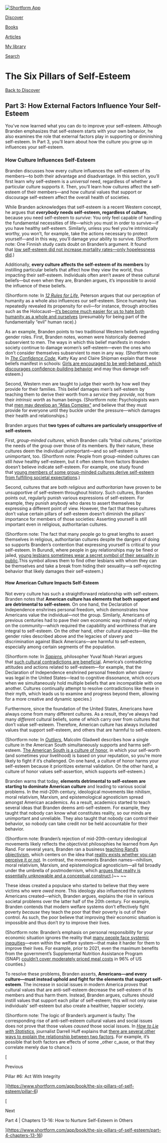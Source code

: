 [![Shortform App](https://www.shortform.com/img/logo.36a2399e.svg)](https://www.shortform.com/app)

[Discover](https://www.shortform.com/app)

[Books](https://www.shortform.com/app/books)

[Articles](https://www.shortform.com/app/articles)

[My library](https://www.shortform.com/app/library)

[Search](https://www.shortform.com/app/search)

# The Six Pillars of Self-Esteem

[Back to Discover](https://www.shortform.com/app)

## Part 3: How External Factors Influence Your Self-Esteem

You’ve now learned what you can do to improve your self-esteem. Although Branden emphasizes that self-esteem starts with your own behavior, he also examines the role that external factors play in supporting or diminishing self-esteem. In Part 3, you’ll learn about how the culture you grow up in influences your self-esteem.

### How Culture Influences Self-Esteem

Branden discusses how every culture influences the self-esteem of its members—to both their advantage and disadvantage. In this section, you’ll first learn why self-esteem is a _universal_ need, regardless of whether a particular culture supports it. Then, you’ll learn how cultures affect the self-esteem of their members—and how cultural values that support or discourage self-esteem affect the overall health of societies.

While Branden acknowledges that self-esteem is a recent Western concept, he argues that **_everybody_ needs self-esteem, regardless of culture**, because you need self-esteem to _survive_: You only feel capable of handling the fundamental necessities of life—which you must in order to survive—if you have healthy self-esteem. Similarly, unless you feel you’re intrinsically worthy, you won’t, for example, take the actions necessary to protect yourself—and in this way, you’ll damage your ability to survive. (Shortform note: One Finnish study casts doubt on Branden’s argument. It found that [low self-esteem did not increase mortality rates—only hopelessness did](https://www.ncbi.nlm.nih.gov/pmc/articles/PMC3173508/).)

Additionally, **every culture affects the self-esteem of its members** by instilling particular beliefs that affect how they view the world, thus impacting their self-esteem. Individuals often aren’t aware of these cultural beliefs—but even when they are, Branden argues, it’s impossible to avoid the influence of these beliefs.

(Shortform note: In _[12 Rules for Life](https://www.shortform.com/app/book/12-rules-for-life/)_, Peterson argues that our perception of humanity as a whole also influences our self-esteem. Since humanity has repeatedly revealed its propensity for evil—for instance, through atrocities such as the Holocaust—[it’s become much easier for us to hate both humanity as a whole and ourselves](https://www.shortform.com/app/book/12-rules-for-life/rule-2) (presumably for being part of the fundamentally “evil” human race).)

As an example, Branden points to two traditional Western beliefs regarding gender roles. First, Branden notes, women were historically deemed subservient to men. The ways in which this belief manifests in modern society continue to damage women’s self-esteem—even the ones who don’t consider themselves subservient to men in any way. (Shortform note: In _[The Confidence Code](https://shortform.com/app/book/the-confidence-code/)_, Katty Kay and Claire Shipman explain that these beliefs manifest in schools: [Girls are encouraged to be well-behaved, which discourages confidence-building behavior](https://shortform.com/app/book/the-confidence-code/chapter-4#influence-1-expectations-of-goodness) and may thus damage self-esteem.)

Second, Western men are taught to judge their worth by how well they provide for their families. This belief damages men’s self-esteem by teaching them to derive their worth from a _service_ they _provide_, not from their _intrinsic worth_ as human beings. (Shortform note: Psychologists warn that [men may develop an “Atlas Complex"](https://www.psychologytoday.com/us/blog/purpose/202106/modern-masculinity-the-atlas-complex#:~:text=form%20of%20this%20masculinity%20is%20the%20expectation,to%20mental%20health%20issues%20while%20also) and believe that they must provide for everyone until they buckle under the pressure—which damages their health and relationships.)

Branden argues that **two types of cultures are particularly unsupportive of self-esteem**.

First, _group-minded cultures_, which Branden calls “tribal cultures,” prioritize the needs of the group over those of its members. By their nature, these cultures deem the individual unimportant—and so self-esteem is unimportant, too. (Shortform note: People from group-minded cultures can still _have_ healthy self-esteem, but it often stems from factors Branden doesn’t believe indicate self-esteem. For example, one study found that [young members of some group-minded cultures derive self-esteem from fulfilling societal expectations](https://www.researchgate.net/publication/260170102_Cultural_Bases_for_Self-Evaluation_Seeing_Oneself_Positively_in_Different_Cultural_Contexts).)

Second, cultures that are both _religious_ and _authoritarian_ have proven to be unsupportive of self-esteem throughout history. Such cultures, Branden points out, regularly punish various expressions of self-esteem. For example, they punish anybody who dares to assert themselves by expressing a different point of view. However, the fact that these cultures don’t value certain pillars of self-esteem doesn’t diminish the pillars’ importance for members of those societies: Asserting yourself is still important even in religious, authoritarian cultures.

(Shortform note: The fact that many people go to great lengths to assert themselves in religious, authoritarian cultures despite the dangers of doing so supports Branden’s contention that expressing yourself is critical to your self-esteem. In Burundi, where people in gay relationships may be fined or jailed, [young lesbians sometimes wear a secret symbol of their sexuality in public](https://www.bbc.co.uk/news/resources/idt-sh/secret_lesbian_language).This symbol allows them to find other lesbians with whom they can be themselves and take a break from hiding their sexuality—a self-rejecting behavior that likely damages their self-esteem.)

#### How American Culture Impacts Self-Esteem

Not every culture has such a straightforward relationship with self-esteem. Branden notes that **American culture has elements that both support and are detrimental to self-esteem**. On one hand, the Declaration of Independence enshrines personal freedom, which demonstrates how Americans value the individual—not the group. Similarly, Americans of previous centuries had to pave their own economic way instead of relying on the community—which required the capability and worthiness that are integral to self-esteem. On the other hand, other cultural aspects—like the gender roles described above and the legacies of slavery and discrimination against Black Americans—are harmful to self-esteem, especially among certain segments of the population.

(Shortform note: In _[Sapiens](https://shortform.com/app/book/sapiens)_, philosopher Yuval Noah Harari argues that [such cultural contradictions are beneficial](https://shortform.com/app/book/sapiens/part-iii#the-value-of-cognitive-dissonance). America’s contradicting attitudes and actions related to self-esteem—for example, that the Declaration of Independence enshrined personal freedom _when_ slavery was legal in the United States—lead to cognitive dissonance, which occurs when we simultaneously hold multiple beliefs that are incompatible with one another. Cultures continually attempt to resolve contradictions like these in their myth, which leads us to examine and progress beyond them, allowing for a more creative and dynamic species.)

Furthermore, since the foundation of the United States, Americans have always come from many different cultures. As a result, they’ve always had many _different_ cultural beliefs, some of which carry over from cultures that don’t value self-esteem. Therefore, American culture has always included values that support self-esteem, and others that are harmful to self-esteem.

(Shortform note: In _[Outliers](https://shortform.com/app/book/outliers/)_, Malcolm Gladwell describes how a single culture in the American South simultaneously supports and harms self-esteem. [The American South is a culture of honor,](https://shortform.com/app/book/outliers/part-2#chapter-6-the-culture-of-honor) in which your self-worth (and sometimes your livelihood) is based on your reputation, so you’re more likely to fight if it’s challenged. On one hand, a culture of honor harms your self-esteem because it prioritizes external validation. On the other hand, a culture of honor values self-assertion, which supports self-esteem.)

Branden warns that today, **elements detrimental to self-esteem are starting to dominate American culture** and leading to various social problems. In the mid-20th century, ideological movements like nihilism, moral relativism, Marxism, and epistemological agnosticism spread amongst American academics. As a result, academics started to teach several ideas that Branden deems anti-self-esteem. For example, they taught that nobody can know what constitutes reality, so our minds are unimportant and unreliable. They also taught that nobody can control their behavior, so nobody can take credit nor be held accountable for their behavior.

(Shortform note: Branden’s rejection of mid-20th-century ideological movements likely reflects the objectivist philosophies he learned from Ayn Rand. For several years, Branden ran a business [teaching Rand’s objectivism](https://www.britannica.com/biography/Ayn-Rand/The-Collective-and-the-Nathaniel-Branden-Institute), which centers on the idea that [reality exists whether you can perceive it or not](https://aynrand.org/ideas/philosophy/). In contrast, the movements Branden names—nihilism, moral relativism, Marxism, and epistemological agnosticism—all fall broadly under the umbrella of postmodernism, which [argues that reality is essentially unknowable and a conceptual construct](https://www.britannica.com/topic/postmodernism-philosophy).)~~ ~~

These ideas created a populace who started to believe that they were victims who were _owed_ more. This ideology also influenced the systems Americans created—which, Branden argues, explains the rise in various societal problems over the latter half of the 20th century. For example, Branden contends that modern welfare systems don’t effectively fight poverty _because_ they teach the poor that their poverty is out of their control. As such, the poor believe that improving their economic situation is impossible and thus don’t _try_ to improve their lives.

(Shortform note: Branden’s emphasis on personal responsibility for your economic situation ignores the reality that [many people face systemic inequities](https://www.urban.org/urban-wire/poverty-results-structural-barriers-not-personal-choices-safety-net-programs-should-reflect-fact)—even within the welfare system—that make it harder for them to improve their lives. For example, prior to 2021, even the maximum benefits from the government’s Supplemental Nutrition Assistance Program (SNAP) [couldn’t cover moderately priced meal costs](http://urban.org/features/does-snap-cover-cost-meal-your-county) in 96% of US counties.)

To resolve these problems, Branden asserts, **Americans—and every culture—must instead uphold and fight for the elements that support self-esteem**. The increase in social issues in modern America _proves_ that cultural values that are anti-self-esteem decrease the self-esteem of its members and thus harm them. Instead, Branden argues, cultures should instill values that support each pillar of self-esteem; this will not only raise individuals’ self-esteem but also create a healthier, happier society.

(Shortform note: The logic of Branden’s argument is faulty: The corresponding rise of anti-self-esteem cultural values and social issues does not prove that those values _caused_ those social issues. In _[How to Lie with Statistics](https://shortform.com/app/book/how-to-lie-with-statistics/)_, journalist Darrell Huff explains that [there are several other ways to explain the relationship between two factors](https://shortform.com/app/book/how-to-lie-with-statistics/chapter-3#technique-2-attributing-correlation-to-causation). For example, it’s possible that both factors are effects of some _other c_ause, or that they correlate merely due to chance.)

[

Previous

Pillar #6: Act With Integrity

](https://www.shortform.com/app/book/the-six-pillars-of-self-esteem/pillar-6)

[

Next

Part 4 | Chapters 13-16: How to Nurture Self-Esteem in Others

](https://www.shortform.com/app/book/the-six-pillars-of-self-esteem/part-4-chapters-13-16)